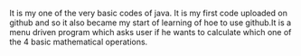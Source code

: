 It is my one of the very basic codes of java. It is my first code uploaded on github and so it also became my start of learning of hoe to use github.It is a menu driven program which asks user 
if he wants to calculate which one of the 4 basic mathematical operations.
